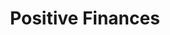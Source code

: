 ---
layout: petal
number: 9
title: Positive Finances
tagline: Supporting you with access to the financial resources needed to transition to net zero
nav_order: 11
icon_shortcode: postivefinance
colour:  8D7CB8
text_colour: FFFFFF
has_children: false
has_toc: false
---
